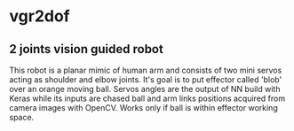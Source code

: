 # vgr2dof
## 2 joints vision guided robot 
This robot is a planar mimic of human arm and consists of two mini servos acting as shoulder and elbow joints. It's goal is to put effector called 'blob' over an orange moving ball. Servos angles are the output of NN build with Keras while its inputs are chased ball and arm links positions acquired from camera images with OpenCV. Works only if ball is within effector working space.
